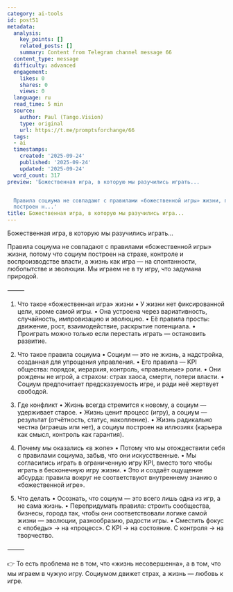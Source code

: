 ```yaml
---
category: ai-tools
id: post51
metadata:
  analysis:
    key_points: []
    related_posts: []
    summary: Content from Telegram channel message 66
  content_type: message
  difficulty: advanced
  engagement:
    likes: 0
    shares: 0
    views: 0
  language: ru
  read_time: 5 min
  source:
    author: Paul (Tango.Vision)
    type: original
    url: https://t.me/promptsforchange/66
  tags:
  - ai
  timestamps:
    created: '2025-09-24'
    published: '2025-09-24'
    updated: '2025-09-24'
  word_count: 317
preview: 'Божественная игра, в которую мы разучились играть...


  Правила социума не совпадают с правилами «божественной игры» жизни, потому что социум
  построен н...'
title: Божественная игра, в которую мы разучились игра...
---
```


Божественная игра, в которую мы разучились играть...

Правила социума не совпадают с правилами «божественной игры» жизни, потому что социум построен на страхе, контроле и воспроизводстве власти, а жизнь как игра — на спонтанности, любопытстве и эволюции. Мы играем не в ту игру, что задумана природой.

⸻

  1.  Что такое «божественная игра» жизни
  •  У жизни нет фиксированной цели, кроме самой игры.
  •  Она устроена через вариативность, случайность, импровизацию и эволюцию.
  •  Её правила просты: движение, рост, взаимодействие, раскрытие потенциала.
  •  Проиграть можно только если перестать играть — остановить развитие.

  2.  Что такое правила социума
  •  Социум — это не жизнь, а надстройка, созданная для упрощения управления.
  •  Его правила — KPI общества: порядок, иерархия, контроль, «правильные» роли.
  •  Они рождены не игрой, а страхом: страх хаоса, смерти, потери власти.
  •  Социум предпочитает предсказуемость игре, и ради неё жертвует свободой.

  3.  Где конфликт
  •  Жизнь всегда стремится к новому, а социум — удерживает старое.
  •  Жизнь ценит процесс (игру), а социум — результат (отчётность, статус, накопление).
  •  Жизнь радикально честна (играешь или нет), а социум построен на иллюзиях (карьера как смысл, контроль как гарантия).

  4.  Почему мы оказались «в жопе»
  •  Потому что мы отождествили себя с правилами социума, забыв, что они искусственные.
  •  Мы согласились играть в ограниченную игру KPI, вместо того чтобы играть в бесконечную игру жизни.
  •  Это и создаёт ощущение абсурда: правила вокруг не соответствуют внутреннему знанию о «божественной игре».

  5.  Что делать
  •  Осознать, что социум — это всего лишь одна из игр, а не сама жизнь.
  •  Перепридумать правила: строить сообщества, бизнесы, города так, чтобы они соответствовали логике самой жизни — эволюции, разнообразию, радости игры.
  •  Сместить фокус с «победы» → на «процесс». С KPI → на состояние. С контроля → на творчество.

⸻

👉 То есть проблема не в том, что «жизнь несовершенна», а в том, что мы играем в чужую игру. Социумом движет страх, а жизнь — любовь к игре.